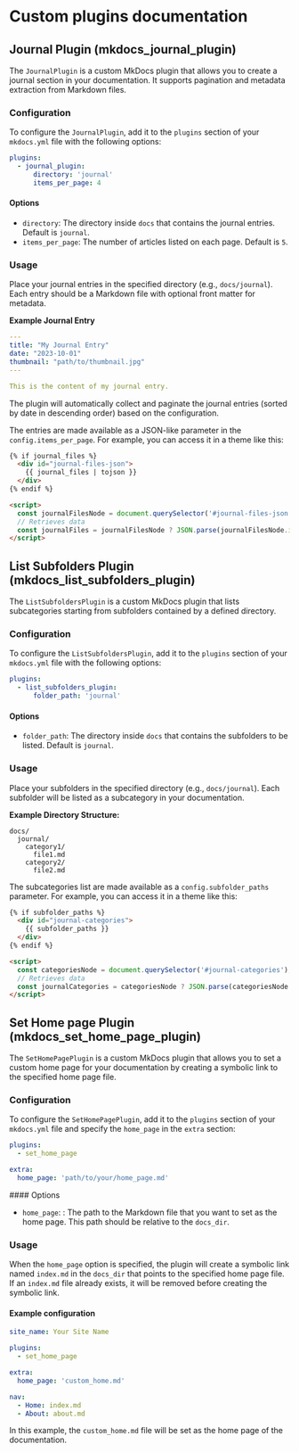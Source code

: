 # Custom plugins documentation

## Journal Plugin (mkdocs_journal_plugin)

The `JournalPlugin` is a custom MkDocs plugin that allows you to create a journal section in your documentation. It supports pagination and metadata extraction from Markdown files.

### Configuration

To configure the `JournalPlugin`, add it to the `plugins` section of your `mkdocs.yml` file with the following options:

```yaml
plugins:
  - journal_plugin:
      directory: 'journal'
      items_per_page: 4
```

#### Options

* `directory`: The directory inside `docs` that contains the journal entries. Default is `journal`.
* `items_per_page`: The number of articles listed on each page. Default is `5`.

### Usage

Place your journal entries in the specified directory (e.g., `docs/journal`). Each entry should be a Markdown file with optional front matter for metadata.

**Example Journal Entry**
```yaml
---
title: "My Journal Entry"
date: "2023-10-01"
thumbnail: "path/to/thumbnail.jpg"
---

This is the content of my journal entry.
```

The plugin will automatically collect and paginate the journal entries (sorted by date in descending order) based on the configuration.

The entries are made available as a JSON-like parameter in the `config.items_per_page`. For example, you can access it in a theme like this:

```html
{% if journal_files %}
  <div id="journal-files-json">
    {{ journal_files | tojson }}
  </div>
{% endif %}

<script>
  const journalFilesNode = document.querySelector('#journal-files-json');
  // Retrieves data
  const journalFiles = journalFilesNode ? JSON.parse(journalFilesNode.innerHTML) : undefined;
</script>
```

## List Subfolders Plugin (mkdocs_list_subfolders_plugin)

The `ListSubfoldersPlugin` is a custom MkDocs plugin that lists subcategories starting from subfolders contained by a defined directory.

### Configuration

To configure the `ListSubfoldersPlugin`, add it to the `plugins` section of your `mkdocs.yml` file with the following options:

```yaml
plugins:
  - list_subfolders_plugin:
      folder_path: 'journal'
```

#### Options

* `folder_path`: The directory inside `docs` that contains the subfolders to be listed. Default is `journal`.

### Usage

Place your subfolders in the specified directory (e.g., `docs/journal`). Each subfolder will be listed as a subcategory in your documentation.

**Example Directory Structure:**

```
docs/
  journal/
    category1/
      file1.md
    category2/
      file2.md
```

The subcategories list are made available as a `config.subfolder_paths` parameter. For example, you can access it in a theme like this:

```html
{% if subfolder_paths %}
  <div id="journal-categories">
    {{ subfolder_paths }}
  </div>
{% endif %}

<script>
  const categoriesNode = document.querySelector('#journal-categories');
  // Retrieves data
  const journalCategories = categoriesNode ? JSON.parse(categoriesNode.innerHTML.replace(/'/g, '"')) : undefined;
</script>
```

## Set Home page Plugin (mkdocs_set_home_page_plugin)

The `SetHomePagePlugin` is a custom MkDocs plugin that allows you to set a custom home page for your documentation by creating a symbolic link to the specified home page file.

### Configuration

To configure the `SetHomePagePlugin`, add it to the `plugins` section of your `mkdocs.yml` file and specify the `home_page` in the `extra` section:

```yaml
plugins:
  - set_home_page

extra:
  home_page: 'path/to/your/home_page.md'
```

#### Options

* `home_page`: : The path to the Markdown file that you want to set as the home page. This path should be relative to the `docs_dir`.

### Usage

When the `home_page` option is specified, the plugin will create a symbolic link named `index.md` in the `docs_dir` that points to the specified home page file. If an `index.md` file already exists, it will be removed before creating the symbolic link.

#### Example configuration

```yaml
site_name: Your Site Name

plugins:
  - set_home_page

extra:
  home_page: 'custom_home.md'

nav:
  - Home: index.md
  - About: about.md
```

In this example, the `custom_home.md` file will be set as the home page of the documentation.